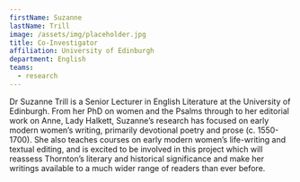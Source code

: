 ```yaml
---
firstName: Suzanne
lastName: Trill
image: /assets/img/placeholder.jpg
title: Co-Investigator
affiliation: University of Edinburgh
department: English
teams:
  - research
---
```

Dr Suzanne Trill is a Senior Lecturer in English Literature at the University of Edinburgh. From her PhD on women and the Psalms through to her editorial work on Anne, Lady Halkett, Suzanne’s research has focused on early modern women’s writing, primarily devotional poetry and prose (c. 1550-1700).  She also teaches courses on early modern women’s life-writing and textual editing, and is excited to be involved in this project which will reassess Thornton’s literary and historical significance and make her writings available to a much wider range of readers than ever before.

